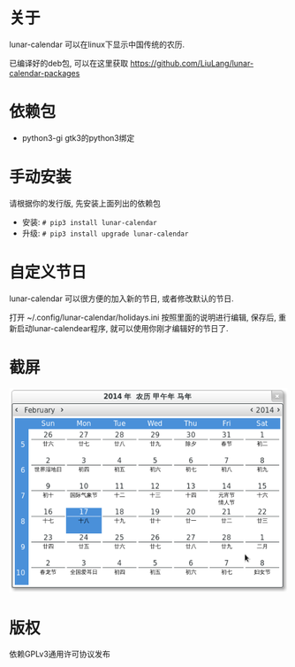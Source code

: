 关于
===
lunar-calendar 可以在linux下显示中国传统的农历.

已编译好的deb包, 可以在这里获取 https://github.com/LiuLang/lunar-calendar-packages


依赖包
=====

* python3-gi gtk3的python3绑定


手动安装
=======
请根据你的发行版, 先安装上面列出的依赖包

* 安装: `# pip3 install lunar-calendar`
* 升级: `# pip3 install upgrade lunar-calendar`

自定义节日
=========
lunar-calendar 可以很方便的加入新的节日, 或者修改默认的节日.

打开 ~/.config/lunar-calendar/holidays.ini 按照里面的说明进行编辑, 保存后,
重新启动lunar-calendear程序, 就可以使用你刚才编辑好的节日了.

截屏
====
<img src="screenshots/lunar-calendar.png?raw=true" title="Lunar Calendar" />


版权
====
依赖GPLv3通用许可协议发布
